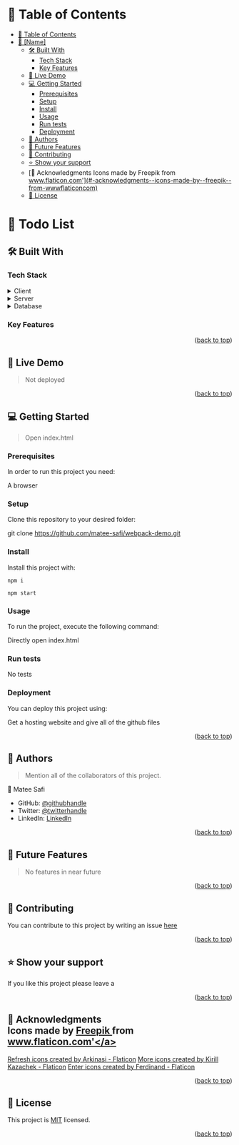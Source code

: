 <a name="readme-top"></a>

<!-- TABLE OF CONTENTS -->

# 📗 Table of Contents

- [📗 Table of Contents](#-table-of-contents)
- [📖 \[Name\] ](#-name-)
  - [🛠 Built With ](#-built-with-)
    - [Tech Stack ](#tech-stack-)
    - [Key Features ](#key-features-)
  - [🚀 Live Demo ](#-live-demo-)
  - [💻 Getting Started ](#-getting-started-)
    - [Prerequisites](#prerequisites)
    - [Setup](#setup)
    - [Install](#install)
    - [Usage](#usage)
    - [Run tests](#run-tests)
    - [Deployment](#deployment)
  - [👥 Authors ](#-authors-)
  - [🔭 Future Features ](#-future-features-)
  - [🤝 Contributing ](#-contributing-)
  - [⭐️ Show your support ](#️-show-your-support-)
  - [🙏 Acknowledgments  Icons made by  Freepik  from www.flaticon.com'](#-acknowledgments--icons-made-by--freepik--from-wwwflaticoncom)
  - [📝 License ](#-license-)

<!-- PROJECT DESCRIPTION -->

# 📖 Todo List <a name="about-project"></a>

> 

## 🛠 Built With <a name="built-with"></a>

### Tech Stack <a name="tech-stack"></a>

> 

<details>
  <summary>Client</summary>
  <ul>
    <li><a href=""></a></li>
  </ul>
</details>

<details>
  <summary>Server</summary>
  <ul>
    <li><a href=""></a></li>
  </ul>
</details>

<details>
<summary>Database</summary>
  <ul>
    <li><a href=""></a></li>
  </ul>
</details>

<!-- Features -->

### Key Features <a name="key-features"></a>

> 

<p align="right">(<a href="#readme-top">back to top</a>)</p>

<!-- LIVE DEMO -->

## 🚀 Live Demo <a name="live-demo"></a>

> Not deployed

<p align="right">(<a href="#readme-top">back to top</a>)</p>

<!-- GETTING STARTED -->

## 💻 Getting Started <a name="getting-started"></a>

> Open index.html

### Prerequisites

In order to run this project you need:

A browser

### Setup

Clone this repository to your desired folder:

git clone https://github.com/matee-safi/webpack-demo.git

### Install

Install this project with:

<code>npm i</code>

<code>npm start</code>

### Usage

To run the project, execute the following command:

Directly open index.html

### Run tests

No tests

### Deployment

You can deploy this project using:

Get a hosting website and give all of the github files

<p align="right">(<a href="#readme-top">back to top</a>)</p>

<!-- AUTHORS -->

## 👥 Authors <a name="authors"></a>

> Mention all of the collaborators of this project.

👤 Matee Safi

- GitHub: [@githubhandle](https://github.com/matee-safi)
- Twitter: [@twitterhandle](https://twitter.com/matee_safi)
- LinkedIn: [LinkedIn](https://www.linkedin.com/in/matee-safi-755421243/)

<p align="right">(<a href="#readme-top">back to top</a>)</p>

<!-- FUTURE FEATURES -->

## 🔭 Future Features <a name="future-features"></a>

> No features in near future

<p align="right">(<a href="#readme-top">back to top</a>)</p>

<!-- CONTRIBUTING -->

## 🤝 Contributing <a name="contributing"></a>

You can contribute to this project by writing an issue <a href="https://github.com/matee-safi/webpack-demo/issues" >here</a>

<p align="right">(<a href="#readme-top">back to top</a>)</p>

<!-- SUPPORT -->

## ⭐️ Show your support <a name="support"></a>

If you like this project please leave a 

<p align="right">(<a href="#readme-top">back to top</a>)</p>

<!-- ACKNOWLEDGEMENTS -->

## 🙏 Acknowledgments <a name="acknowledgements"></a><div> Icons made by <a href="https://www.flaticon.com/authors/freepik" title="Freepik"> Freepik </a> from <a href="https://www.flaticon.com/" title="Flaticon">www.flaticon.com'</a></div>

<a href="https://www.flaticon.com/free-icons/refresh" title="refresh icons">Refresh icons created by Arkinasi - Flaticon</a>
<a href="https://www.flaticon.com/free-icons/more" title="more icons">More icons created by Kirill Kazachek - Flaticon</a>
<a href="https://www.flaticon.com/free-icons/enter" title="enter icons">Enter icons created by Ferdinand - Flaticon</a>
<p align="right">(<a href="#readme-top">back to top</a>)</p>

<!-- LICENSE -->

## 📝 License <a name="license"></a>

This project is [MIT](./LICENSE) licensed.

<p align="right">(<a href="#readme-top">back to top</a>)</p>
